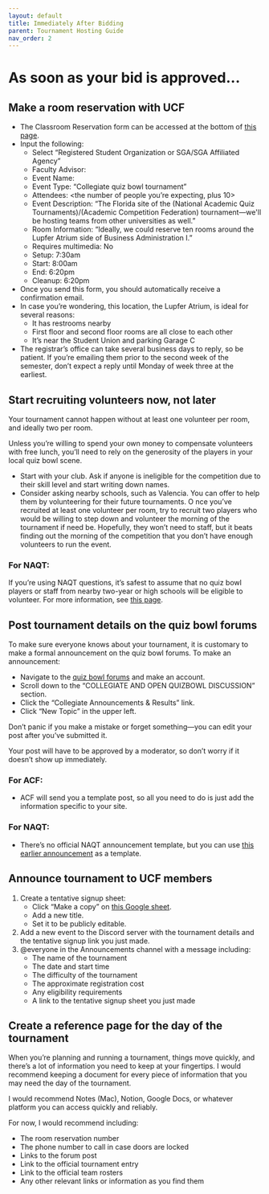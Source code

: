 ```yaml
---
layout: default
title: Immediately After Bidding
parent: Tournament Hosting Guide
nav_order: 2
---
```


# As soon as your bid is approved...
## Make a room reservation with UCF 
* The Classroom Reservation form can be accessed at the bottom of [this page](https://registrar.ucf.edu/classroom-reservations/). 
* Input the following: 
	* Select “Registered Student Organization or SGA/SGA Affiliated Agency”
	* Faculty Advisor: <Contact information can be found in the Club Wiki> 
	* Event Name: <Name of tournament here> 
	* Event Type: “Collegiate quiz bowl tournament” 
	* Attendees: <the number of people you’re expecting, plus 10> 
	* Event Description: “The Florida site of the (National Academic Quiz Tournaments)/(Academic Competition Federation) <year> <tournament name> tournament—we'll be hosting teams from other universities as well.”
	* Room Information: “Ideally, we could reserve ten rooms around the Lupfer Atrium side of Business Administration I.” 
	* Requires multimedia: No
	* Setup: 7:30am
	* Start: 8:00am
	* End: 6:20pm
	* Cleanup: 6:20pm 
* Once you send this form, you should automatically receive a confirmation email.
* In case you’re wondering, this location, the Lupfer Atrium, is ideal for several reasons: 
	* It has restrooms nearby
	* First floor and second floor rooms are all close to each other
	* It’s near the Student Union and parking Garage C
* The registrar’s office can take several business days to reply, so be patient. If you’re emailing them prior to the second week of the semester, don’t expect a reply until Monday of week three at the earliest. 

## Start recruiting volunteers now, not later
Your tournament cannot happen without at least one volunteer per room, and ideally two per room.  

Unless you’re willing to spend your own money to compensate volunteers with free lunch, you’ll need to rely on the generosity of the players in your local quiz bowl scene.
* Start with your club. Ask if anyone is ineligible for the competition due to their skill level and start writing down names. 
* Consider asking nearby schools, such as Valencia. You can offer to help them by volunteering for their future tournaments. 
O
nce you’ve recruited at least one volunteer per room, try to recruit two players who would be willing to step down and volunteer the morning of the tournament if need be. Hopefully, they won’t need to staff, but it beats finding out the morning of the competition that you don’t have enough volunteers to run the event.  

### For NAQT:
If you’re using NAQT questions, it’s safest to assume that no quiz bowl players or staff from nearby two-year or high schools will be eligible to volunteer. For more information, see [this page](https://www.naqt.com/schedule/assigned-packet-sets.jsp). 

## Post tournament details on the quiz bowl forums
To make sure everyone knows about your tournament, it is customary to make a formal announcement on the quiz bowl forums. To make an announcement:

* Navigate to the [quiz bowl forums](https://hsquizbowl.org/forums/) and make an account.
* Scroll down to the “COLLEGIATE AND OPEN QUIZBOWL DISCUSSION” section.
* Click the “Collegiate Announcements & Results” link.
* Click “New Topic” in the upper left.

Don’t panic if you make a mistake or forget something—you can edit your post after you’ve submitted it. 

Your post will have to be approved by a moderator, so don’t worry if it doesn’t show up immediately. 

### For ACF: 
* ACF will send you a template post, so all you need to do is just add the information specific to your site. 

### For NAQT: 
* There’s no official NAQT announcement template, but you can use [this earlier announcement](https://hsquizbowl.org/forums/viewtopic.php?p=392930&) as a template.


## Announce tournament to UCF members 
1. Create a tentative signup sheet: 
	* Click “Make a copy” on [this Google sheet](https://docs.google.com/spreadsheets/d/1cf7gV7h66Y8eXI0iRCXeFQE-tVw-BbM0GlIBy20bGvI/edit?usp=sharing). 
	* Add a new title.
	* Set it to be publicly editable. 
1. Add a new event to the Discord server with the tournament details and the tentative signup link you just made.
1. @everyone in the Announcements channel with a message including:
	* The name of the tournament 
	* The date and start time
	* The difficulty of the tournament
	* The approximate registration cost
	* Any eligibility requirements
	* A link to the tentative signup sheet you just made


## Create a reference page for the day of the tournament
When you’re planning and running a tournament, things move quickly, and there’s a lot of information you need to keep at your fingertips. I would recommend keeping a document for every piece of information that you may need the day of the tournament. 

I would recommend Notes (Mac), Notion, Google Docs, or whatever platform you can access quickly and reliably. 

For now, I would recommend including: 
* The room reservation number
* The phone number to call in case doors are locked
* Links to the forum post
* Link to the official tournament entry 
* Link to the official team rosters
* Any other relevant links or information as you find them

